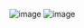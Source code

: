 ![image](https://github.com/user-attachments/assets/33a369eb-4961-4a01-a882-e4ff09aacba4)
![image](https://github.com/user-attachments/assets/4a80ffc4-b2fa-4b9d-b761-f3d47dbefc76)
